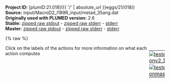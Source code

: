 **Project ID:** [plumID:21.018]({{ '/' | absolute_url }}eggs/21/018/)  
**Source:** input/MacroD2_I189R_input/metad_35ang.dat  
**Originally used with PLUMED version:** 2.6  
**Stable:** [zipped raw stdout](metad_35ang.dat.plumed.stdout.txt.zip) - [zipped raw stderr](metad_35ang.dat.plumed.stderr.txt.zip) - [stderr](metad_35ang.dat.plumed.stderr)  
**Master:** [zipped raw stdout](metad_35ang.dat.plumed_master.stdout.txt.zip) - [zipped raw stderr](metad_35ang.dat.plumed_master.stderr.txt.zip) - [stderr](metad_35ang.dat.plumed_master.stderr)  

{% raw %}
<div style="width: 100%; float:left">
<div style="width: 90%; float:left" id="value_details_data/input/MacroD2_I189R_input/metad_35ang.dat"> Click on the labels of the actions for more information on what each action computes </div>
<div style="width: 10%; float:left"><table><tr><td style="padding:1px"><a href="metad_35ang.dat.plumed.stderr"><img src="https://img.shields.io/badge/v2.10-passing-green.svg" alt="tested onv2.10" /></a></td></tr><tr><td style="padding:1px"><a href="metad_35ang.dat.plumed_master.stderr"><img src="https://img.shields.io/badge/master-passing-green.svg" alt="tested onmaster" /></a></td></tr></table></div></div>
<pre style="width=97%;">
<span class="plumedtooltip" style="color:green">WHOLEMOLECULES<span class="right">This action is used to rebuild molecules that can become split by the periodic boundary conditions. <a href="https://www.plumed.org/doc-master/user-doc/html/_w_h_o_l_e_m_o_l_e_c_u_l_e_s.html" style="color:green">More details</a><i></i></span></span> <span class="plumedtooltip">ENTITY0<span class="right">the atoms that make up a molecule that you wish to align<i></i></span></span>=1-3682 <span class="plumedtooltip">ENTITY1<span class="right">the atoms that make up a molecule that you wish to align<i></i></span></span>=3683-3739

<span style="color:blue" class="comment"># Group definition</span>
<span style="display:none;" id="data/input/MacroD2_I189R_input/metad_35ang.dat">The WHOLEMOLECULES action with label <b></b> calculates something</span><b name="data/input/MacroD2_I189R_input/metad_35ang.datprot_noh" onclick='showPath("data/input/MacroD2_I189R_input/metad_35ang.dat","data/input/MacroD2_I189R_input/metad_35ang.datprot_noh","data/input/MacroD2_I189R_input/metad_35ang.datprot_noh","violet")'>prot_noh</b><span style="display:none;" id="data/input/MacroD2_I189R_input/metad_35ang.datprot_noh">The GROUP action with label <b>prot_noh</b> calculates the following quantities:<table  align="center" frame="void" width="95%" cellpadding="5%"><tr><td width="5%"><b> Quantity </b>  </td><td width="5%"><b> Type </b>  </td><td><b> Description </b> </td></tr><tr><td width="5%">prot_noh</td><td width="5%"><font color="violet">atoms</font></td><td>indices of atoms specified in GROUP</td></tr></table></span>: <span class="plumedtooltip" style="color:green">GROUP<span class="right">Define a group of atoms so that a particular list of atoms can be referenced with a single label in definitions of CVs or virtual atoms. <a href="https://www.plumed.org/doc-master/user-doc/html/_g_r_o_u_p.html" style="color:green">More details</a><i></i></span></span> <span class="plumedtooltip">NDX_FILE<span class="right">the name of index file (gromacs syntax)<i></i></span></span>=ref_index.ndx <span class="plumedtooltip">NDX_GROUP<span class="right">the name of the group to be imported (gromacs syntax) - first group found is used by default<i></i></span></span>=Protein-H
<b name="data/input/MacroD2_I189R_input/metad_35ang.datref" onclick='showPath("data/input/MacroD2_I189R_input/metad_35ang.dat","data/input/MacroD2_I189R_input/metad_35ang.datref","data/input/MacroD2_I189R_input/metad_35ang.datref","violet")'>ref</b><span style="display:none;" id="data/input/MacroD2_I189R_input/metad_35ang.datref">The GROUP action with label <b>ref</b> calculates the following quantities:<table  align="center" frame="void" width="95%" cellpadding="5%"><tr><td width="5%"><b> Quantity </b>  </td><td width="5%"><b> Type </b>  </td><td><b> Description </b> </td></tr><tr><td width="5%">ref</td><td width="5%"><font color="violet">atoms</font></td><td>indices of atoms specified in GROUP</td></tr></table></span>: <span class="plumedtooltip" style="color:green">GROUP<span class="right">Define a group of atoms so that a particular list of atoms can be referenced with a single label in definitions of CVs or virtual atoms. <a href="https://www.plumed.org/doc-master/user-doc/html/_g_r_o_u_p.html" style="color:green">More details</a><i></i></span></span> <span class="plumedtooltip">NDX_FILE<span class="right">the name of index file (gromacs syntax)<i></i></span></span>=ref_index.ndx <span class="plumedtooltip">NDX_GROUP<span class="right">the name of the group to be imported (gromacs syntax) - first group found is used by default<i></i></span></span>=Prot_ref_noH
<b name="data/input/MacroD2_I189R_input/metad_35ang.datAR6" onclick='showPath("data/input/MacroD2_I189R_input/metad_35ang.dat","data/input/MacroD2_I189R_input/metad_35ang.datAR6","data/input/MacroD2_I189R_input/metad_35ang.datAR6","violet")'>AR6</b><span style="display:none;" id="data/input/MacroD2_I189R_input/metad_35ang.datAR6">The GROUP action with label <b>AR6</b> calculates the following quantities:<table  align="center" frame="void" width="95%" cellpadding="5%"><tr><td width="5%"><b> Quantity </b>  </td><td width="5%"><b> Type </b>  </td><td><b> Description </b> </td></tr><tr><td width="5%">AR6</td><td width="5%"><font color="violet">atoms</font></td><td>indices of atoms specified in GROUP</td></tr></table></span>: <span class="plumedtooltip" style="color:green">GROUP<span class="right">Define a group of atoms so that a particular list of atoms can be referenced with a single label in definitions of CVs or virtual atoms. <a href="https://www.plumed.org/doc-master/user-doc/html/_g_r_o_u_p.html" style="color:green">More details</a><i></i></span></span> <span class="plumedtooltip">NDX_FILE<span class="right">the name of index file (gromacs syntax)<i></i></span></span>=ref_index.ndx <span class="plumedtooltip">NDX_GROUP<span class="right">the name of the group to be imported (gromacs syntax) - first group found is used by default<i></i></span></span>=AR6_noH 

<b name="data/input/MacroD2_I189R_input/metad_35ang.datref_center" onclick='showPath("data/input/MacroD2_I189R_input/metad_35ang.dat","data/input/MacroD2_I189R_input/metad_35ang.datref_center","data/input/MacroD2_I189R_input/metad_35ang.datref_center","violet")'>ref_center</b><span style="display:none;" id="data/input/MacroD2_I189R_input/metad_35ang.datref_center">The COM action with label <b>ref_center</b> calculates the following quantities:<table  align="center" frame="void" width="95%" cellpadding="5%"><tr><td width="5%"><b> Quantity </b>  </td><td width="5%"><b> Type </b>  </td><td><b> Description </b> </td></tr><tr><td width="5%">ref_center</td><td width="5%"><font color="violet">atoms</font></td><td>virtual atom calculated by COM action</td></tr></table></span>: <span class="plumedtooltip" style="color:green">COM<span class="right">Calculate the center of mass for a group of atoms. <a href="https://www.plumed.org/doc-master/user-doc/html/_c_o_m.html" style="color:green">More details</a><i></i></span></span> <span class="plumedtooltip">ATOMS<span class="right">the list of atoms which are involved the virtual atom's definition<i></i></span></span>=<b name="data/input/MacroD2_I189R_input/metad_35ang.datref">ref</b>
<b name="data/input/MacroD2_I189R_input/metad_35ang.datAR6_center" onclick='showPath("data/input/MacroD2_I189R_input/metad_35ang.dat","data/input/MacroD2_I189R_input/metad_35ang.datAR6_center","data/input/MacroD2_I189R_input/metad_35ang.datAR6_center","violet")'>AR6_center</b><span style="display:none;" id="data/input/MacroD2_I189R_input/metad_35ang.datAR6_center">The COM action with label <b>AR6_center</b> calculates the following quantities:<table  align="center" frame="void" width="95%" cellpadding="5%"><tr><td width="5%"><b> Quantity </b>  </td><td width="5%"><b> Type </b>  </td><td><b> Description </b> </td></tr><tr><td width="5%">AR6_center</td><td width="5%"><font color="violet">atoms</font></td><td>virtual atom calculated by COM action</td></tr></table></span>: <span class="plumedtooltip" style="color:green">COM<span class="right">Calculate the center of mass for a group of atoms. <a href="https://www.plumed.org/doc-master/user-doc/html/_c_o_m.html" style="color:green">More details</a><i></i></span></span> <span class="plumedtooltip">ATOMS<span class="right">the list of atoms which are involved the virtual atom's definition<i></i></span></span>=<b name="data/input/MacroD2_I189R_input/metad_35ang.datAR6">AR6</b>

<span id="data/input/MacroD2_I189R_input/metad_35ang.datdefFix_short"><b name="data/input/MacroD2_I189R_input/metad_35ang.datFix" onclick='showPath("data/input/MacroD2_I189R_input/metad_35ang.dat","data/input/MacroD2_I189R_input/metad_35ang.datFix","data/input/MacroD2_I189R_input/metad_35ang.datFix","violet")'>Fix</b><span style="display:none;" id="data/input/MacroD2_I189R_input/metad_35ang.datFix">The FIXEDATOM action with label <b>Fix</b> calculates the following quantities:<table  align="center" frame="void" width="95%" cellpadding="5%"><tr><td width="5%"><b> Quantity </b>  </td><td width="5%"><b> Type </b>  </td><td><b> Description </b> </td></tr><tr><td width="5%">Fix</td><td width="5%"><font color="violet">atoms</font></td><td>virtual atom calculated by FIXEDATOM action</td></tr></table></span>: <span class="plumedtooltip" style="color:green">FIXEDATOM<span class="right">Add a virtual atom in a fixed position. This action has <a class="toggler" href='javascript:;' onclick='toggleDisplay("data/input/MacroD2_I189R_input/metad_35ang.datdefFix");'>hidden defaults</a>. <a href="https://www.plumed.org/doc-master/user-doc/html/_f_i_x_e_d_a_t_o_m.html">More details</a><i></i></span></span> <span class="plumedtooltip">AT<span class="right">coordinates of the virtual atom<i></i></span></span>=5.0,5.0,5.0
</span><span id="data/input/MacroD2_I189R_input/metad_35ang.datdefFix_long" style="display:none;"><b name="data/input/MacroD2_I189R_input/metad_35ang.datFix" onclick='showPath("data/input/MacroD2_I189R_input/metad_35ang.dat","data/input/MacroD2_I189R_input/metad_35ang.datFix","data/input/MacroD2_I189R_input/metad_35ang.datFix","violet")'>Fix</b>: <span class="plumedtooltip" style="color:green">FIXEDATOM<span class="right">Add a virtual atom in a fixed position. This action uses the <a class="toggler" href='javascript:;' onclick='toggleDisplay("data/input/MacroD2_I189R_input/metad_35ang.datdefFix");'>defaults shown here</a>. <a href="https://www.plumed.org/doc-master/user-doc/html/_f_i_x_e_d_a_t_o_m.html">More details</a><i></i></span></span> <span class="plumedtooltip">AT<span class="right">coordinates of the virtual atom<i></i></span></span>=5.0,5.0,5.0  <span class="plumedtooltip">SET_MASS<span class="right"> mass of the virtual atom<i></i></span></span>=1 <span class="plumedtooltip">SET_CHARGE<span class="right"> charge of the virtual atom<i></i></span></span>=0
</span><b name="data/input/MacroD2_I189R_input/metad_35ang.datDis" onclick='showPath("data/input/MacroD2_I189R_input/metad_35ang.dat","data/input/MacroD2_I189R_input/metad_35ang.datDis","data/input/MacroD2_I189R_input/metad_35ang.datDis","black")'>Dis</b><span style="display:none;" id="data/input/MacroD2_I189R_input/metad_35ang.datDis">The DISTANCE action with label <b>Dis</b> calculates the following quantities:<table  align="center" frame="void" width="95%" cellpadding="5%"><tr><td width="5%"><b> Quantity </b>  </td><td width="5%"><b> Type </b>  </td><td><b> Description </b> </td></tr><tr><td width="5%">Dis</td><td width="5%"><font color="black">scalar</font></td><td>the DISTANCE between this pair of atoms</td></tr></table></span>: <span class="plumedtooltip" style="color:green">DISTANCE<span class="right">Calculate the distance between a pair of atoms. <a href="https://www.plumed.org/doc-master/user-doc/html/_d_i_s_t_a_n_c_e.html" style="color:green">More details</a><i></i></span></span> <span class="plumedtooltip">ATOMS<span class="right">the pair of atom that we are calculating the distance between<i></i></span></span>=<b name="data/input/MacroD2_I189R_input/metad_35ang.datref_center">ref_center</b>,<b name="data/input/MacroD2_I189R_input/metad_35ang.datFix">Fix</b>

<b name="data/input/MacroD2_I189R_input/metad_35ang.datref_coord" onclick='showPath("data/input/MacroD2_I189R_input/metad_35ang.dat","data/input/MacroD2_I189R_input/metad_35ang.datref_coord","data/input/MacroD2_I189R_input/metad_35ang.datref_coord","black")'>ref_coord</b><span style="display:none;" id="data/input/MacroD2_I189R_input/metad_35ang.datref_coord">The POSITION action with label <b>ref_coord</b> calculates the following quantities:<table  align="center" frame="void" width="95%" cellpadding="5%"><tr><td width="5%"><b> Quantity </b>  </td><td width="5%"><b> Type </b>  </td><td><b> Description </b> </td></tr><tr><td width="5%">ref_coord.x</td><td width="5%"><font color="black">scalar</font></td><td>the x-component of the atom position</td></tr><tr><td width="5%">ref_coord.y</td><td width="5%"><font color="black">scalar</font></td><td>the y-component of the atom position</td></tr><tr><td width="5%">ref_coord.z</td><td width="5%"><font color="black">scalar</font></td><td>the z-component of the atom position</td></tr></table></span>: <span class="plumedtooltip" style="color:green">POSITION<span class="right">Calculate the components of the position of an atom. <a href="https://www.plumed.org/doc-master/user-doc/html/_p_o_s_i_t_i_o_n.html" style="color:green">More details</a><i></i></span></span> <span class="plumedtooltip">ATOM<span class="right">the atom number<i></i></span></span>=<b name="data/input/MacroD2_I189R_input/metad_35ang.datref_center">ref_center</b> <span class="plumedtooltip">NOPBC<span class="right"> ignore the periodic boundary conditions when calculating distances<i></i></span></span>
<b name="data/input/MacroD2_I189R_input/metad_35ang.datAR6_coord" onclick='showPath("data/input/MacroD2_I189R_input/metad_35ang.dat","data/input/MacroD2_I189R_input/metad_35ang.datAR6_coord","data/input/MacroD2_I189R_input/metad_35ang.datAR6_coord","black")'>AR6_coord</b><span style="display:none;" id="data/input/MacroD2_I189R_input/metad_35ang.datAR6_coord">The POSITION action with label <b>AR6_coord</b> calculates the following quantities:<table  align="center" frame="void" width="95%" cellpadding="5%"><tr><td width="5%"><b> Quantity </b>  </td><td width="5%"><b> Type </b>  </td><td><b> Description </b> </td></tr><tr><td width="5%">AR6_coord.x</td><td width="5%"><font color="black">scalar</font></td><td>the x-component of the atom position</td></tr><tr><td width="5%">AR6_coord.y</td><td width="5%"><font color="black">scalar</font></td><td>the y-component of the atom position</td></tr><tr><td width="5%">AR6_coord.z</td><td width="5%"><font color="black">scalar</font></td><td>the z-component of the atom position</td></tr></table></span>: <span class="plumedtooltip" style="color:green">POSITION<span class="right">Calculate the components of the position of an atom. <a href="https://www.plumed.org/doc-master/user-doc/html/_p_o_s_i_t_i_o_n.html" style="color:green">More details</a><i></i></span></span> <span class="plumedtooltip">ATOM<span class="right">the atom number<i></i></span></span>=<b name="data/input/MacroD2_I189R_input/metad_35ang.datAR6_center">AR6_center</b> <span class="plumedtooltip">NOPBC<span class="right"> ignore the periodic boundary conditions when calculating distances<i></i></span></span>
<br/><b name="data/input/MacroD2_I189R_input/metad_35ang.databs_x" onclick='showPath("data/input/MacroD2_I189R_input/metad_35ang.dat","data/input/MacroD2_I189R_input/metad_35ang.databs_x","data/input/MacroD2_I189R_input/metad_35ang.databs_x","black")'>abs_x</b><span style="display:none;" id="data/input/MacroD2_I189R_input/metad_35ang.databs_x">The MATHEVAL action with label <b>abs_x</b> calculates the following quantities:<table  align="center" frame="void" width="95%" cellpadding="5%"><tr><td width="5%"><b> Quantity </b>  </td><td width="5%"><b> Type </b>  </td><td><b> Description </b> </td></tr><tr><td width="5%">abs_x</td><td width="5%"><font color="black">scalar</font></td><td>an arbitrary function</td></tr></table></span>: <span class="plumedtooltip" style="color:green">MATHEVAL<span class="right">An alias to the CUSTOM function that can also be used to calaculate combinations of variables using a custom expression. <a href="https://www.plumed.org/doc-master/user-doc/html/_m_a_t_h_e_v_a_l.html" style="color:green">More details</a><i></i></span></span> <span class="plumedtooltip">ARG<span class="right">the values input to this function<i></i></span></span>=<b name="data/input/MacroD2_I189R_input/metad_35ang.datAR6_coord">AR6_coord.x</b>,<b name="data/input/MacroD2_I189R_input/metad_35ang.datref_coord">ref_coord.x</b> <span class="plumedtooltip">FUNC<span class="right">the function you wish to evaluate<i></i></span></span>=x-y <span class="plumedtooltip">PERIODIC<span class="right">if the output of your function is periodic then you should specify the periodicity of the function<i></i></span></span>=NO
<b name="data/input/MacroD2_I189R_input/metad_35ang.databs_y" onclick='showPath("data/input/MacroD2_I189R_input/metad_35ang.dat","data/input/MacroD2_I189R_input/metad_35ang.databs_y","data/input/MacroD2_I189R_input/metad_35ang.databs_y","black")'>abs_y</b><span style="display:none;" id="data/input/MacroD2_I189R_input/metad_35ang.databs_y">The MATHEVAL action with label <b>abs_y</b> calculates the following quantities:<table  align="center" frame="void" width="95%" cellpadding="5%"><tr><td width="5%"><b> Quantity </b>  </td><td width="5%"><b> Type </b>  </td><td><b> Description </b> </td></tr><tr><td width="5%">abs_y</td><td width="5%"><font color="black">scalar</font></td><td>an arbitrary function</td></tr></table></span>: <span class="plumedtooltip" style="color:green">MATHEVAL<span class="right">An alias to the CUSTOM function that can also be used to calaculate combinations of variables using a custom expression. <a href="https://www.plumed.org/doc-master/user-doc/html/_m_a_t_h_e_v_a_l.html" style="color:green">More details</a><i></i></span></span> <span class="plumedtooltip">ARG<span class="right">the values input to this function<i></i></span></span>=<b name="data/input/MacroD2_I189R_input/metad_35ang.datAR6_coord">AR6_coord.y</b>,<b name="data/input/MacroD2_I189R_input/metad_35ang.datref_coord">ref_coord.y</b> <span class="plumedtooltip">FUNC<span class="right">the function you wish to evaluate<i></i></span></span>=x-y <span class="plumedtooltip">PERIODIC<span class="right">if the output of your function is periodic then you should specify the periodicity of the function<i></i></span></span>=NO
<b name="data/input/MacroD2_I189R_input/metad_35ang.databs_z" onclick='showPath("data/input/MacroD2_I189R_input/metad_35ang.dat","data/input/MacroD2_I189R_input/metad_35ang.databs_z","data/input/MacroD2_I189R_input/metad_35ang.databs_z","black")'>abs_z</b><span style="display:none;" id="data/input/MacroD2_I189R_input/metad_35ang.databs_z">The MATHEVAL action with label <b>abs_z</b> calculates the following quantities:<table  align="center" frame="void" width="95%" cellpadding="5%"><tr><td width="5%"><b> Quantity </b>  </td><td width="5%"><b> Type </b>  </td><td><b> Description </b> </td></tr><tr><td width="5%">abs_z</td><td width="5%"><font color="black">scalar</font></td><td>an arbitrary function</td></tr></table></span>: <span class="plumedtooltip" style="color:green">MATHEVAL<span class="right">An alias to the CUSTOM function that can also be used to calaculate combinations of variables using a custom expression. <a href="https://www.plumed.org/doc-master/user-doc/html/_m_a_t_h_e_v_a_l.html" style="color:green">More details</a><i></i></span></span> <span class="plumedtooltip">ARG<span class="right">the values input to this function<i></i></span></span>=<b name="data/input/MacroD2_I189R_input/metad_35ang.datAR6_coord">AR6_coord.z</b>,<b name="data/input/MacroD2_I189R_input/metad_35ang.datref_coord">ref_coord.z</b> <span class="plumedtooltip">FUNC<span class="right">the function you wish to evaluate<i></i></span></span>=x-y <span class="plumedtooltip">PERIODIC<span class="right">if the output of your function is periodic then you should specify the periodicity of the function<i></i></span></span>=NO

<b name="data/input/MacroD2_I189R_input/metad_35ang.datrel_x" onclick='showPath("data/input/MacroD2_I189R_input/metad_35ang.dat","data/input/MacroD2_I189R_input/metad_35ang.datrel_x","data/input/MacroD2_I189R_input/metad_35ang.datrel_x","black")'>rel_x</b><span style="display:none;" id="data/input/MacroD2_I189R_input/metad_35ang.datrel_x">The MATHEVAL action with label <b>rel_x</b> calculates the following quantities:<table  align="center" frame="void" width="95%" cellpadding="5%"><tr><td width="5%"><b> Quantity </b>  </td><td width="5%"><b> Type </b>  </td><td><b> Description </b> </td></tr><tr><td width="5%">rel_x</td><td width="5%"><font color="black">scalar</font></td><td>an arbitrary function</td></tr></table></span>: <span class="plumedtooltip" style="color:green">MATHEVAL<span class="right">An alias to the CUSTOM function that can also be used to calaculate combinations of variables using a custom expression. <a href="https://www.plumed.org/doc-master/user-doc/html/_m_a_t_h_e_v_a_l.html" style="color:green">More details</a><i></i></span></span> <span class="plumedtooltip">ARG<span class="right">the values input to this function<i></i></span></span>=<b name="data/input/MacroD2_I189R_input/metad_35ang.databs_x">abs_x</b> <span class="plumedtooltip">FUNC<span class="right">the function you wish to evaluate<i></i></span></span>=x <span class="plumedtooltip">PERIODIC<span class="right">if the output of your function is periodic then you should specify the periodicity of the function<i></i></span></span>=NO
<b name="data/input/MacroD2_I189R_input/metad_35ang.datrel_y" onclick='showPath("data/input/MacroD2_I189R_input/metad_35ang.dat","data/input/MacroD2_I189R_input/metad_35ang.datrel_y","data/input/MacroD2_I189R_input/metad_35ang.datrel_y","black")'>rel_y</b><span style="display:none;" id="data/input/MacroD2_I189R_input/metad_35ang.datrel_y">The MATHEVAL action with label <b>rel_y</b> calculates the following quantities:<table  align="center" frame="void" width="95%" cellpadding="5%"><tr><td width="5%"><b> Quantity </b>  </td><td width="5%"><b> Type </b>  </td><td><b> Description </b> </td></tr><tr><td width="5%">rel_y</td><td width="5%"><font color="black">scalar</font></td><td>an arbitrary function</td></tr></table></span>: <span class="plumedtooltip" style="color:green">MATHEVAL<span class="right">An alias to the CUSTOM function that can also be used to calaculate combinations of variables using a custom expression. <a href="https://www.plumed.org/doc-master/user-doc/html/_m_a_t_h_e_v_a_l.html" style="color:green">More details</a><i></i></span></span> <span class="plumedtooltip">ARG<span class="right">the values input to this function<i></i></span></span>=<b name="data/input/MacroD2_I189R_input/metad_35ang.databs_y">abs_y</b>,<b name="data/input/MacroD2_I189R_input/metad_35ang.databs_z">abs_z</b> <span class="plumedtooltip">FUNC<span class="right">the function you wish to evaluate<i></i></span></span>=(x-sqrt(3)*y)/2 <span class="plumedtooltip">PERIODIC<span class="right">if the output of your function is periodic then you should specify the periodicity of the function<i></i></span></span>=NO
<b name="data/input/MacroD2_I189R_input/metad_35ang.datrel_z" onclick='showPath("data/input/MacroD2_I189R_input/metad_35ang.dat","data/input/MacroD2_I189R_input/metad_35ang.datrel_z","data/input/MacroD2_I189R_input/metad_35ang.datrel_z","black")'>rel_z</b><span style="display:none;" id="data/input/MacroD2_I189R_input/metad_35ang.datrel_z">The MATHEVAL action with label <b>rel_z</b> calculates the following quantities:<table  align="center" frame="void" width="95%" cellpadding="5%"><tr><td width="5%"><b> Quantity </b>  </td><td width="5%"><b> Type </b>  </td><td><b> Description </b> </td></tr><tr><td width="5%">rel_z</td><td width="5%"><font color="black">scalar</font></td><td>an arbitrary function</td></tr></table></span>: <span class="plumedtooltip" style="color:green">MATHEVAL<span class="right">An alias to the CUSTOM function that can also be used to calaculate combinations of variables using a custom expression. <a href="https://www.plumed.org/doc-master/user-doc/html/_m_a_t_h_e_v_a_l.html" style="color:green">More details</a><i></i></span></span> <span class="plumedtooltip">ARG<span class="right">the values input to this function<i></i></span></span>=<b name="data/input/MacroD2_I189R_input/metad_35ang.databs_y">abs_y</b>,<b name="data/input/MacroD2_I189R_input/metad_35ang.databs_z">abs_z</b> <span class="plumedtooltip">FUNC<span class="right">the function you wish to evaluate<i></i></span></span>=(sqrt(3)*x+y)/2 <span class="plumedtooltip">PERIODIC<span class="right">if the output of your function is periodic then you should specify the periodicity of the function<i></i></span></span>=NO

<b name="data/input/MacroD2_I189R_input/metad_35ang.datrho" onclick='showPath("data/input/MacroD2_I189R_input/metad_35ang.dat","data/input/MacroD2_I189R_input/metad_35ang.datrho","data/input/MacroD2_I189R_input/metad_35ang.datrho","black")'>rho</b><span style="display:none;" id="data/input/MacroD2_I189R_input/metad_35ang.datrho">The MATHEVAL action with label <b>rho</b> calculates the following quantities:<table  align="center" frame="void" width="95%" cellpadding="5%"><tr><td width="5%"><b> Quantity </b>  </td><td width="5%"><b> Type </b>  </td><td><b> Description </b> </td></tr><tr><td width="5%">rho</td><td width="5%"><font color="black">scalar</font></td><td>an arbitrary function</td></tr></table></span>: <span class="plumedtooltip" style="color:green">MATHEVAL<span class="right">An alias to the CUSTOM function that can also be used to calaculate combinations of variables using a custom expression. <a href="https://www.plumed.org/doc-master/user-doc/html/_m_a_t_h_e_v_a_l.html" style="color:green">More details</a><i></i></span></span> <span class="plumedtooltip">ARG<span class="right">the values input to this function<i></i></span></span>=<b name="data/input/MacroD2_I189R_input/metad_35ang.databs_x">abs_x</b>,<b name="data/input/MacroD2_I189R_input/metad_35ang.databs_y">abs_y</b>,<b name="data/input/MacroD2_I189R_input/metad_35ang.databs_z">abs_z</b> <span class="plumedtooltip">FUNC<span class="right">the function you wish to evaluate<i></i></span></span>=sqrt(x*x+y*y+z*z) <span class="plumedtooltip">PERIODIC<span class="right">if the output of your function is periodic then you should specify the periodicity of the function<i></i></span></span>=NO
<b name="data/input/MacroD2_I189R_input/metad_35ang.datsiga" onclick='showPath("data/input/MacroD2_I189R_input/metad_35ang.dat","data/input/MacroD2_I189R_input/metad_35ang.datsiga","data/input/MacroD2_I189R_input/metad_35ang.datsiga","black")'>siga</b><span style="display:none;" id="data/input/MacroD2_I189R_input/metad_35ang.datsiga">The MATHEVAL action with label <b>siga</b> calculates the following quantities:<table  align="center" frame="void" width="95%" cellpadding="5%"><tr><td width="5%"><b> Quantity </b>  </td><td width="5%"><b> Type </b>  </td><td><b> Description </b> </td></tr><tr><td width="5%">siga</td><td width="5%"><font color="black">scalar</font></td><td>an arbitrary function</td></tr></table></span>: <span class="plumedtooltip" style="color:green">MATHEVAL<span class="right">An alias to the CUSTOM function that can also be used to calaculate combinations of variables using a custom expression. <a href="https://www.plumed.org/doc-master/user-doc/html/_m_a_t_h_e_v_a_l.html" style="color:green">More details</a><i></i></span></span> <span class="plumedtooltip">ARG<span class="right">the values input to this function<i></i></span></span>=<b name="data/input/MacroD2_I189R_input/metad_35ang.datrel_z">rel_z</b>,<b name="data/input/MacroD2_I189R_input/metad_35ang.datrho">rho</b> <span class="plumedtooltip">FUNC<span class="right">the function you wish to evaluate<i></i></span></span>=sqrt(-x+y) <span class="plumedtooltip">PERIODIC<span class="right">if the output of your function is periodic then you should specify the periodicity of the function<i></i></span></span>=NO
<b name="data/input/MacroD2_I189R_input/metad_35ang.dattheta" onclick='showPath("data/input/MacroD2_I189R_input/metad_35ang.dat","data/input/MacroD2_I189R_input/metad_35ang.dattheta","data/input/MacroD2_I189R_input/metad_35ang.dattheta","black")'>theta</b><span style="display:none;" id="data/input/MacroD2_I189R_input/metad_35ang.dattheta">The MATHEVAL action with label <b>theta</b> calculates the following quantities:<table  align="center" frame="void" width="95%" cellpadding="5%"><tr><td width="5%"><b> Quantity </b>  </td><td width="5%"><b> Type </b>  </td><td><b> Description </b> </td></tr><tr><td width="5%">theta</td><td width="5%"><font color="black">scalar</font></td><td>an arbitrary function</td></tr></table></span>: <span class="plumedtooltip" style="color:green">MATHEVAL<span class="right">An alias to the CUSTOM function that can also be used to calaculate combinations of variables using a custom expression. <a href="https://www.plumed.org/doc-master/user-doc/html/_m_a_t_h_e_v_a_l.html" style="color:green">More details</a><i></i></span></span> <span class="plumedtooltip">ARG<span class="right">the values input to this function<i></i></span></span>=<b name="data/input/MacroD2_I189R_input/metad_35ang.datrel_x">rel_x</b>,<b name="data/input/MacroD2_I189R_input/metad_35ang.datrel_y">rel_y</b> <span class="plumedtooltip">FUNC<span class="right">the function you wish to evaluate<i></i></span></span>=atan2(y,x) <span class="plumedtooltip">PERIODIC<span class="right">if the output of your function is periodic then you should specify the periodicity of the function<i></i></span></span>=-pi,pi

<span id="data/input/MacroD2_I189R_input/metad_35ang.datdefrmsd_short"><b name="data/input/MacroD2_I189R_input/metad_35ang.datrmsd" onclick='showPath("data/input/MacroD2_I189R_input/metad_35ang.dat","data/input/MacroD2_I189R_input/metad_35ang.datrmsd","data/input/MacroD2_I189R_input/metad_35ang.datrmsd","black")'>rmsd</b><span style="display:none;" id="data/input/MacroD2_I189R_input/metad_35ang.datrmsd">The RMSD action with label <b>rmsd</b> calculates the following quantities:<table  align="center" frame="void" width="95%" cellpadding="5%"><tr><td width="5%"><b> Quantity </b>  </td><td width="5%"><b> Type </b>  </td><td><b> Description </b> </td></tr><tr><td width="5%">rmsd</td><td width="5%"><font color="black">scalar</font></td><td>the RMSD between the instantaneous structure and the reference structure that was input</td></tr></table></span>: <span class="plumedtooltip" style="color:green">RMSD<span class="right">Calculate the RMSD with respect to a reference structure. This action has <a class="toggler" href='javascript:;' onclick='toggleDisplay("data/input/MacroD2_I189R_input/metad_35ang.datdefrmsd");'>hidden defaults</a>. <a href="https://www.plumed.org/doc-master/user-doc/html/_r_m_s_d.html">More details</a><i></i></span></span> <span class="plumedtooltip">REFERENCE<span class="right">a file in pdb format containing the reference structure and the atoms involved in the CV<i></i></span></span>=ref_protein_noH_nosite.pdb <span class="plumedtooltip">TYPE<span class="right"> the manner in which RMSD alignment is performed<i></i></span></span>=SIMPLE
</span><span id="data/input/MacroD2_I189R_input/metad_35ang.datdefrmsd_long" style="display:none;"><b name="data/input/MacroD2_I189R_input/metad_35ang.datrmsd" onclick='showPath("data/input/MacroD2_I189R_input/metad_35ang.dat","data/input/MacroD2_I189R_input/metad_35ang.datrmsd","data/input/MacroD2_I189R_input/metad_35ang.datrmsd","black")'>rmsd</b>: <span class="plumedtooltip" style="color:green">RMSD<span class="right">Calculate the RMSD with respect to a reference structure. This action uses the <a class="toggler" href='javascript:;' onclick='toggleDisplay("data/input/MacroD2_I189R_input/metad_35ang.datdefrmsd");'>defaults shown here</a>. <a href="https://www.plumed.org/doc-master/user-doc/html/_r_m_s_d.html">More details</a><i></i></span></span> <span class="plumedtooltip">REFERENCE<span class="right">a file in pdb format containing the reference structure and the atoms involved in the CV<i></i></span></span>=ref_protein_noH_nosite.pdb <span class="plumedtooltip">TYPE<span class="right"> the manner in which RMSD alignment is performed<i></i></span></span>=SIMPLE  <span class="plumedtooltip">NUMBER<span class="right"> if there are multiple structures in the pdb file you can specify that you want the RMSD from a specific structure by specifying its place in the file here<i></i></span></span>=0
</span><br/><span style="color:blue" class="comment"># Restraining potential of the sphere</span>
<b name="data/input/MacroD2_I189R_input/metad_35ang.datrestr_dis" onclick='showPath("data/input/MacroD2_I189R_input/metad_35ang.dat","data/input/MacroD2_I189R_input/metad_35ang.datrestr_dis","data/input/MacroD2_I189R_input/metad_35ang.datrestr_dis","black")'>restr_dis</b><span style="display:none;" id="data/input/MacroD2_I189R_input/metad_35ang.datrestr_dis">The UPPER_WALLS action with label <b>restr_dis</b> calculates the following quantities:<table  align="center" frame="void" width="95%" cellpadding="5%"><tr><td width="5%"><b> Quantity </b>  </td><td width="5%"><b> Type </b>  </td><td><b> Description </b> </td></tr><tr><td width="5%">restr_dis.bias</td><td width="5%"><font color="black">scalar</font></td><td>the instantaneous value of the bias potential</td></tr><tr><td width="5%">restr_dis.force2</td><td width="5%"><font color="black">scalar</font></td><td>the instantaneous value of the squared force due to this bias potential</td></tr></table></span>: <span class="plumedtooltip" style="color:green">UPPER_WALLS<span class="right">Defines a wall for the value of one or more collective variables, <a href="https://www.plumed.org/doc-master/user-doc/html/_u_p_p_e_r__w_a_l_l_s.html" style="color:green">More details</a><i></i></span></span> <span class="plumedtooltip">ARG<span class="right">the arguments on which the bias is acting<i></i></span></span>=<b name="data/input/MacroD2_I189R_input/metad_35ang.datDis">Dis</b> <span class="plumedtooltip">AT<span class="right">the positions of the wall<i></i></span></span>=1.00 <span class="plumedtooltip">KAPPA<span class="right">the force constant for the wall<i></i></span></span>=20000 <span class="plumedtooltip">OFFSET<span class="right"> the offset for the start of the wall<i></i></span></span>=0
<b name="data/input/MacroD2_I189R_input/metad_35ang.datrestr_rho" onclick='showPath("data/input/MacroD2_I189R_input/metad_35ang.dat","data/input/MacroD2_I189R_input/metad_35ang.datrestr_rho","data/input/MacroD2_I189R_input/metad_35ang.datrestr_rho","black")'>restr_rho</b><span style="display:none;" id="data/input/MacroD2_I189R_input/metad_35ang.datrestr_rho">The UPPER_WALLS action with label <b>restr_rho</b> calculates the following quantities:<table  align="center" frame="void" width="95%" cellpadding="5%"><tr><td width="5%"><b> Quantity </b>  </td><td width="5%"><b> Type </b>  </td><td><b> Description </b> </td></tr><tr><td width="5%">restr_rho.bias</td><td width="5%"><font color="black">scalar</font></td><td>the instantaneous value of the bias potential</td></tr><tr><td width="5%">restr_rho.force2</td><td width="5%"><font color="black">scalar</font></td><td>the instantaneous value of the squared force due to this bias potential</td></tr></table></span>: <span class="plumedtooltip" style="color:green">UPPER_WALLS<span class="right">Defines a wall for the value of one or more collective variables, <a href="https://www.plumed.org/doc-master/user-doc/html/_u_p_p_e_r__w_a_l_l_s.html" style="color:green">More details</a><i></i></span></span> <span class="plumedtooltip">ARG<span class="right">the arguments on which the bias is acting<i></i></span></span>=<b name="data/input/MacroD2_I189R_input/metad_35ang.datrho">rho</b> <span class="plumedtooltip">AT<span class="right">the positions of the wall<i></i></span></span>=3.50 <span class="plumedtooltip">KAPPA<span class="right">the force constant for the wall<i></i></span></span>=20000 <span class="plumedtooltip">OFFSET<span class="right"> the offset for the start of the wall<i></i></span></span>=0
<b name="data/input/MacroD2_I189R_input/metad_35ang.datrestr_siga" onclick='showPath("data/input/MacroD2_I189R_input/metad_35ang.dat","data/input/MacroD2_I189R_input/metad_35ang.datrestr_siga","data/input/MacroD2_I189R_input/metad_35ang.datrestr_siga","black")'>restr_siga</b><span style="display:none;" id="data/input/MacroD2_I189R_input/metad_35ang.datrestr_siga">The UPPER_WALLS action with label <b>restr_siga</b> calculates the following quantities:<table  align="center" frame="void" width="95%" cellpadding="5%"><tr><td width="5%"><b> Quantity </b>  </td><td width="5%"><b> Type </b>  </td><td><b> Description </b> </td></tr><tr><td width="5%">restr_siga.bias</td><td width="5%"><font color="black">scalar</font></td><td>the instantaneous value of the bias potential</td></tr><tr><td width="5%">restr_siga.force2</td><td width="5%"><font color="black">scalar</font></td><td>the instantaneous value of the squared force due to this bias potential</td></tr></table></span>: <span class="plumedtooltip" style="color:green">UPPER_WALLS<span class="right">Defines a wall for the value of one or more collective variables, <a href="https://www.plumed.org/doc-master/user-doc/html/_u_p_p_e_r__w_a_l_l_s.html" style="color:green">More details</a><i></i></span></span> <span class="plumedtooltip">ARG<span class="right">the arguments on which the bias is acting<i></i></span></span>=<b name="data/input/MacroD2_I189R_input/metad_35ang.datsiga">siga</b> <span class="plumedtooltip">AT<span class="right">the positions of the wall<i></i></span></span>=1.0 <span class="plumedtooltip">KAPPA<span class="right">the force constant for the wall<i></i></span></span>=20000 <span class="plumedtooltip">OFFSET<span class="right"> the offset for the start of the wall<i></i></span></span>=0
<b name="data/input/MacroD2_I189R_input/metad_35ang.datrestr_rmsd" onclick='showPath("data/input/MacroD2_I189R_input/metad_35ang.dat","data/input/MacroD2_I189R_input/metad_35ang.datrestr_rmsd","data/input/MacroD2_I189R_input/metad_35ang.datrestr_rmsd","black")'>restr_rmsd</b><span style="display:none;" id="data/input/MacroD2_I189R_input/metad_35ang.datrestr_rmsd">The UPPER_WALLS action with label <b>restr_rmsd</b> calculates the following quantities:<table  align="center" frame="void" width="95%" cellpadding="5%"><tr><td width="5%"><b> Quantity </b>  </td><td width="5%"><b> Type </b>  </td><td><b> Description </b> </td></tr><tr><td width="5%">restr_rmsd.bias</td><td width="5%"><font color="black">scalar</font></td><td>the instantaneous value of the bias potential</td></tr><tr><td width="5%">restr_rmsd.force2</td><td width="5%"><font color="black">scalar</font></td><td>the instantaneous value of the squared force due to this bias potential</td></tr></table></span>: <span class="plumedtooltip" style="color:green">UPPER_WALLS<span class="right">Defines a wall for the value of one or more collective variables, <a href="https://www.plumed.org/doc-master/user-doc/html/_u_p_p_e_r__w_a_l_l_s.html" style="color:green">More details</a><i></i></span></span> <span class="plumedtooltip">ARG<span class="right">the arguments on which the bias is acting<i></i></span></span>=<b name="data/input/MacroD2_I189R_input/metad_35ang.datrmsd">rmsd</b> <span class="plumedtooltip">AT<span class="right">the positions of the wall<i></i></span></span>=0.10 <span class="plumedtooltip">KAPPA<span class="right">the force constant for the wall<i></i></span></span>=20000 <span class="plumedtooltip">OFFSET<span class="right"> the offset for the start of the wall<i></i></span></span>=0

<span style="color:blue" class="comment"># Coordination number</span>
<span id="data/input/MacroD2_I189R_input/metad_35ang.datdefc_short"><b name="data/input/MacroD2_I189R_input/metad_35ang.datc" onclick='showPath("data/input/MacroD2_I189R_input/metad_35ang.dat","data/input/MacroD2_I189R_input/metad_35ang.datc","data/input/MacroD2_I189R_input/metad_35ang.datc","black")'>c</b><span style="display:none;" id="data/input/MacroD2_I189R_input/metad_35ang.datc">The COORDINATION action with label <b>c</b> calculates the following quantities:<table  align="center" frame="void" width="95%" cellpadding="5%"><tr><td width="5%"><b> Quantity </b>  </td><td width="5%"><b> Type </b>  </td><td><b> Description </b> </td></tr><tr><td width="5%">c</td><td width="5%"><font color="black">scalar</font></td><td>the value of the coordination</td></tr></table></span>: <span class="plumedtooltip" style="color:green">COORDINATION<span class="right">Calculate coordination numbers. This action has <a class="toggler" href='javascript:;' onclick='toggleDisplay("data/input/MacroD2_I189R_input/metad_35ang.datdefc");'>hidden defaults</a>. <a href="https://www.plumed.org/doc-master/user-doc/html/_c_o_o_r_d_i_n_a_t_i_o_n.html">More details</a><i></i></span></span> <span class="plumedtooltip">GROUPA<span class="right">First list of atoms<i></i></span></span>=<b name="data/input/MacroD2_I189R_input/metad_35ang.datAR6">AR6</b> <span class="plumedtooltip">GROUPB<span class="right">Second list of atoms (if empty, N*(N-1)/2 pairs in GROUPA are counted)<i></i></span></span>=<b name="data/input/MacroD2_I189R_input/metad_35ang.datprot_noh">prot_noh</b> <span class="plumedtooltip">R_0<span class="right">The r_0 parameter of the switching function<i></i></span></span>=0.45
</span><span id="data/input/MacroD2_I189R_input/metad_35ang.datdefc_long" style="display:none;"><b name="data/input/MacroD2_I189R_input/metad_35ang.datc" onclick='showPath("data/input/MacroD2_I189R_input/metad_35ang.dat","data/input/MacroD2_I189R_input/metad_35ang.datc","data/input/MacroD2_I189R_input/metad_35ang.datc","black")'>c</b>: <span class="plumedtooltip" style="color:green">COORDINATION<span class="right">Calculate coordination numbers. This action uses the <a class="toggler" href='javascript:;' onclick='toggleDisplay("data/input/MacroD2_I189R_input/metad_35ang.datdefc");'>defaults shown here</a>. <a href="https://www.plumed.org/doc-master/user-doc/html/_c_o_o_r_d_i_n_a_t_i_o_n.html">More details</a><i></i></span></span> <span class="plumedtooltip">GROUPA<span class="right">First list of atoms<i></i></span></span>=<b name="data/input/MacroD2_I189R_input/metad_35ang.datAR6">AR6</b> <span class="plumedtooltip">GROUPB<span class="right">Second list of atoms (if empty, N*(N-1)/2 pairs in GROUPA are counted)<i></i></span></span>=<b name="data/input/MacroD2_I189R_input/metad_35ang.datprot_noh">prot_noh</b> <span class="plumedtooltip">R_0<span class="right">The r_0 parameter of the switching function<i></i></span></span>=0.45  <span class="plumedtooltip">D_0<span class="right"> The d_0 parameter of the switching function<i></i></span></span>=0.0 <span class="plumedtooltip">NN<span class="right"> The n parameter of the switching function <i></i></span></span>=6 <span class="plumedtooltip">MM<span class="right"> The m parameter of the switching function; 0 implies 2*NN<i></i></span></span>=0
</span><br/><span style="color:blue" class="comment"># Metadynamics</span>
<span id="data/input/MacroD2_I189R_input/metad_35ang.datdefmetad_short"><span class="plumedtooltip" style="color:green">METAD<span class="right">Used to performed metadynamics on one or more collective variables. This action has <a class="toggler" href='javascript:;' onclick='toggleDisplay("data/input/MacroD2_I189R_input/metad_35ang.datdefmetad");'>hidden defaults</a>. <a href="https://www.plumed.org/doc-master/user-doc/html/_m_e_t_a_d.html">More details</a><i></i></span></span> ...
<span class="plumedtooltip">ARG<span class="right">the labels of the scalars on which the bias will act<i></i></span></span>=<b name="data/input/MacroD2_I189R_input/metad_35ang.datrho">rho</b>,<b name="data/input/MacroD2_I189R_input/metad_35ang.datsiga">siga</b>,<b name="data/input/MacroD2_I189R_input/metad_35ang.dattheta">theta</b>
<span class="plumedtooltip">GRID_MIN<span class="right">the lower bounds for the grid<i></i></span></span>=0,0,-pi
<span class="plumedtooltip">GRID_MAX<span class="right">the upper bounds for the grid<i></i></span></span>=3.6,1.2,pi
<span class="plumedtooltip">SIGMA<span class="right">the widths of the Gaussian hills<i></i></span></span>=0.1,0.04,pi/8
<span class="plumedtooltip">HEIGHT<span class="right">the heights of the Gaussian hills<i></i></span></span>=1.2
<span class="plumedtooltip">PACE<span class="right">the frequency for hill addition<i></i></span></span>=500
<span class="plumedtooltip">BIASFACTOR<span class="right">use well tempered metadynamics and use this bias factor<i></i></span></span>=20
<span class="plumedtooltip">TEMP<span class="right">the system temperature - this is only needed if you are doing well-tempered metadynamics<i></i></span></span>=298
<span class="plumedtooltip">LABEL<span class="right">a label for the action so that its output can be referenced in the input to other actions<i></i></span></span>=<b name="data/input/MacroD2_I189R_input/metad_35ang.datmetad" onclick='showPath("data/input/MacroD2_I189R_input/metad_35ang.dat","data/input/MacroD2_I189R_input/metad_35ang.datmetad","data/input/MacroD2_I189R_input/metad_35ang.datmetad","black")'>metad</b><span style="display:none;" id="data/input/MacroD2_I189R_input/metad_35ang.datmetad">The METAD action with label <b>metad</b> calculates the following quantities:<table  align="center" frame="void" width="95%" cellpadding="5%"><tr><td width="5%"><b> Quantity </b>  </td><td width="5%"><b> Type </b>  </td><td><b> Description </b> </td></tr><tr><td width="5%">metad.bias</td><td width="5%"><font color="black">scalar</font></td><td>the instantaneous value of the bias potential</td></tr><tr><td width="5%">metad.rbias</td><td width="5%"><font color="black">scalar</font></td><td>the instantaneous value of the bias normalized using the c(t) reweighting factor [rbias=bias-rct].This component can be used to obtain a reweighted histogram.</td></tr><tr><td width="5%">metad.rct</td><td width="5%"><font color="black">scalar</font></td><td>the reweighting factor c(t).</td></tr></table></span>
<span class="plumedtooltip">CALC_RCT<span class="right"> calculate the c(t) reweighting factor and use that to obtain the normalized bias [rbias=bias-rct]<i></i></span></span>
... METAD
</span><span id="data/input/MacroD2_I189R_input/metad_35ang.datdefmetad_long" style="display:none;"><span class="plumedtooltip" style="color:green">METAD<span class="right">Used to performed metadynamics on one or more collective variables. This action uses the <a class="toggler" href='javascript:;' onclick='toggleDisplay("data/input/MacroD2_I189R_input/metad_35ang.datdefmetad");'>defaults shown here</a>. <a href="https://www.plumed.org/doc-master/user-doc/html/_m_e_t_a_d.html">More details</a><i></i></span></span> ...
<span class="plumedtooltip">ARG<span class="right">the labels of the scalars on which the bias will act<i></i></span></span>=<b name="data/input/MacroD2_I189R_input/metad_35ang.datrho">rho</b>,<b name="data/input/MacroD2_I189R_input/metad_35ang.datsiga">siga</b>,<b name="data/input/MacroD2_I189R_input/metad_35ang.dattheta">theta</b>
<span class="plumedtooltip">GRID_MIN<span class="right">the lower bounds for the grid<i></i></span></span>=0,0,-pi
<span class="plumedtooltip">GRID_MAX<span class="right">the upper bounds for the grid<i></i></span></span>=3.6,1.2,pi
<span class="plumedtooltip">SIGMA<span class="right">the widths of the Gaussian hills<i></i></span></span>=0.1,0.04,pi/8
<span class="plumedtooltip">HEIGHT<span class="right">the heights of the Gaussian hills<i></i></span></span>=1.2
<span class="plumedtooltip">PACE<span class="right">the frequency for hill addition<i></i></span></span>=500
<span class="plumedtooltip">BIASFACTOR<span class="right">use well tempered metadynamics and use this bias factor<i></i></span></span>=20
<span class="plumedtooltip">TEMP<span class="right">the system temperature - this is only needed if you are doing well-tempered metadynamics<i></i></span></span>=298
<span class="plumedtooltip">LABEL<span class="right">a label for the action so that its output can be referenced in the input to other actions<i></i></span></span>=<b name="data/input/MacroD2_I189R_input/metad_35ang.datmetad" onclick='showPath("data/input/MacroD2_I189R_input/metad_35ang.dat","data/input/MacroD2_I189R_input/metad_35ang.datmetad","data/input/MacroD2_I189R_input/metad_35ang.datmetad","black")'>metad</b>
<span class="plumedtooltip">CALC_RCT<span class="right"> calculate the c(t) reweighting factor and use that to obtain the normalized bias [rbias=bias-rct]<i></i></span></span>
 <span class="plumedtooltip">FILE<span class="right"> a file in which the list of added hills is stored<i></i></span></span>=HILLS
... METAD
</span><br/><span class="plumedtooltip" style="color:green">PRINT<span class="right">Print quantities to a file. <a href="https://www.plumed.org/doc-master/user-doc/html/_p_r_i_n_t.html" style="color:green">More details</a><i></i></span></span> <span class="plumedtooltip">ARG<span class="right">the labels of the values that you would like to print to the file<i></i></span></span>=<b name="data/input/MacroD2_I189R_input/metad_35ang.datmetad">metad.*</b> <span class="plumedtooltip">FILE<span class="right">the name of the file on which to output these quantities<i></i></span></span>=metad_data.dat <span class="plumedtooltip">STRIDE<span class="right"> the frequency with which the quantities of interest should be output<i></i></span></span>=5000
<span class="plumedtooltip" style="color:green">PRINT<span class="right">Print quantities to a file. <a href="https://www.plumed.org/doc-master/user-doc/html/_p_r_i_n_t.html" style="color:green">More details</a><i></i></span></span> <span class="plumedtooltip">ARG<span class="right">the labels of the values that you would like to print to the file<i></i></span></span>=<b name="data/input/MacroD2_I189R_input/metad_35ang.datrestr_dis">restr_dis.*</b>,<b name="data/input/MacroD2_I189R_input/metad_35ang.datrestr_rho">restr_rho.*</b>,<b name="data/input/MacroD2_I189R_input/metad_35ang.datrestr_siga">restr_siga.*</b>,<b name="data/input/MacroD2_I189R_input/metad_35ang.datrestr_rmsd">restr_rmsd.*</b> <span class="plumedtooltip">FILE<span class="right">the name of the file on which to output these quantities<i></i></span></span>=sphere_restraint.dat <span class="plumedtooltip">STRIDE<span class="right"> the frequency with which the quantities of interest should be output<i></i></span></span>=5000
<span class="plumedtooltip" style="color:green">PRINT<span class="right">Print quantities to a file. <a href="https://www.plumed.org/doc-master/user-doc/html/_p_r_i_n_t.html" style="color:green">More details</a><i></i></span></span> <span class="plumedtooltip">ARG<span class="right">the labels of the values that you would like to print to the file<i></i></span></span>=<b name="data/input/MacroD2_I189R_input/metad_35ang.datref_coord">ref_coord.x</b>,<b name="data/input/MacroD2_I189R_input/metad_35ang.datref_coord">ref_coord.y</b>,<b name="data/input/MacroD2_I189R_input/metad_35ang.datref_coord">ref_coord.z</b> <span class="plumedtooltip">FILE<span class="right">the name of the file on which to output these quantities<i></i></span></span>=<b name="data/input/MacroD2_I189R_input/metad_35ang.datref_coord">ref_coord.dat</b> <span class="plumedtooltip">STRIDE<span class="right"> the frequency with which the quantities of interest should be output<i></i></span></span>=5000
<span class="plumedtooltip" style="color:green">PRINT<span class="right">Print quantities to a file. <a href="https://www.plumed.org/doc-master/user-doc/html/_p_r_i_n_t.html" style="color:green">More details</a><i></i></span></span> <span class="plumedtooltip">ARG<span class="right">the labels of the values that you would like to print to the file<i></i></span></span>=<b name="data/input/MacroD2_I189R_input/metad_35ang.datAR6_coord">AR6_coord.x</b>,<b name="data/input/MacroD2_I189R_input/metad_35ang.datAR6_coord">AR6_coord.y</b>,<b name="data/input/MacroD2_I189R_input/metad_35ang.datAR6_coord">AR6_coord.z</b> <span class="plumedtooltip">FILE<span class="right">the name of the file on which to output these quantities<i></i></span></span>=<b name="data/input/MacroD2_I189R_input/metad_35ang.datAR6_coord">AR6_coord.dat</b> <span class="plumedtooltip">STRIDE<span class="right"> the frequency with which the quantities of interest should be output<i></i></span></span>=5000
<span class="plumedtooltip" style="color:green">PRINT<span class="right">Print quantities to a file. <a href="https://www.plumed.org/doc-master/user-doc/html/_p_r_i_n_t.html" style="color:green">More details</a><i></i></span></span> <span class="plumedtooltip">ARG<span class="right">the labels of the values that you would like to print to the file<i></i></span></span>=<b name="data/input/MacroD2_I189R_input/metad_35ang.datrho">rho</b>,<b name="data/input/MacroD2_I189R_input/metad_35ang.datsiga">siga</b>,<b name="data/input/MacroD2_I189R_input/metad_35ang.dattheta">theta</b> <span class="plumedtooltip">FILE<span class="right">the name of the file on which to output these quantities<i></i></span></span>=rtp_coord.dat <span class="plumedtooltip">STRIDE<span class="right"> the frequency with which the quantities of interest should be output<i></i></span></span>=5000
<span class="plumedtooltip" style="color:green">PRINT<span class="right">Print quantities to a file. <a href="https://www.plumed.org/doc-master/user-doc/html/_p_r_i_n_t.html" style="color:green">More details</a><i></i></span></span> <span class="plumedtooltip">ARG<span class="right">the labels of the values that you would like to print to the file<i></i></span></span>=<b name="data/input/MacroD2_I189R_input/metad_35ang.datc">c</b> <span class="plumedtooltip">FILE<span class="right">the name of the file on which to output these quantities<i></i></span></span>=all_coordination_45.dat <span class="plumedtooltip">STRIDE<span class="right"> the frequency with which the quantities of interest should be output<i></i></span></span>=5000
<span class="plumedtooltip" style="color:green">PRINT<span class="right">Print quantities to a file. <a href="https://www.plumed.org/doc-master/user-doc/html/_p_r_i_n_t.html" style="color:green">More details</a><i></i></span></span> <span class="plumedtooltip">ARG<span class="right">the labels of the values that you would like to print to the file<i></i></span></span>=<b name="data/input/MacroD2_I189R_input/metad_35ang.datrmsd">rmsd</b> <span class="plumedtooltip">FILE<span class="right">the name of the file on which to output these quantities<i></i></span></span>=<b name="data/input/MacroD2_I189R_input/metad_35ang.datrmsd">rmsd.dat</b> <span class="plumedtooltip">STRIDE<span class="right"> the frequency with which the quantities of interest should be output<i></i></span></span>=5000
<span class="plumedtooltip" style="color:green">PRINT<span class="right">Print quantities to a file. <a href="https://www.plumed.org/doc-master/user-doc/html/_p_r_i_n_t.html" style="color:green">More details</a><i></i></span></span> <span class="plumedtooltip">ARG<span class="right">the labels of the values that you would like to print to the file<i></i></span></span>=<b name="data/input/MacroD2_I189R_input/metad_35ang.datDis">Dis</b> <span class="plumedtooltip">FILE<span class="right">the name of the file on which to output these quantities<i></i></span></span>=distance.dat <span class="plumedtooltip">STRIDE<span class="right"> the frequency with which the quantities of interest should be output<i></i></span></span>=5000

<span class="plumedtooltip" style="color:green">FLUSH<span class="right">This command instructs plumed to flush all the open files with a user specified frequency. <a href="https://www.plumed.org/doc-master/user-doc/html/_f_l_u_s_h.html" style="color:green">More details</a><i></i></span></span> <span class="plumedtooltip">STRIDE<span class="right">the frequency with which all the open files should be flushed<i></i></span></span>=5000
</pre>
{% endraw %}
